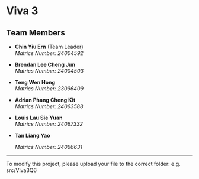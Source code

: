 # Viva 3

## Team Members

- **Chin Yiu Ern** (Team Leader)  
  *Matrics Number: 24004592*  
- **Brendan Lee Cheng Jun**  
  *Matrics Number: 24004503*  
- **Teng Wen Hong**  
  *Matrics Number: 23096409*  
- **Adrian Phang Cheng Kit**  
  *Matrics Number: 24063588*  
- **Louis Lau Sie Yuan**  
  *Matrics Number: 24067332*
- **Tan Liang Yao**

  *Matrics Number: 24066631*

---
To modify this project, please upload your file to the correct folder: e.g. src/Viva3Q6

